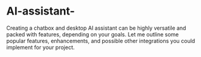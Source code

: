 # AI-assistant-
Creating a chatbox and desktop AI assistant can be highly versatile and packed with features, depending on your goals. Let me outline some popular features, enhancements, and possible other integrations you could implement for your project.
